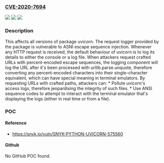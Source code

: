 ### [CVE-2020-7694](https://cve.mitre.org/cgi-bin/cvename.cgi?name=CVE-2020-7694)
![](https://img.shields.io/static/v1?label=Product&message=uvicorn&color=blue)
![](https://img.shields.io/static/v1?label=Version&message=%3E%3D%200%20&color=brighgreen)
![](https://img.shields.io/static/v1?label=Vulnerability&message=Log%20Injection&color=brighgreen)

### Description

This affects all versions of package uvicorn. The request logger provided by the package is vulnerable to ASNI escape sequence injection. Whenever any HTTP request is received, the default behaviour of uvicorn is to log its details to either the console or a log file. When attackers request crafted URLs with percent-encoded escape sequences, the logging component will log the URL after it's been processed with urllib.parse.unquote, therefore converting any percent-encoded characters into their single-character equivalent, which can have special meaning in terminal emulators. By requesting URLs with crafted paths, attackers can: * Pollute uvicorn's access logs, therefore jeopardising the integrity of such files. * Use ANSI sequence codes to attempt to interact with the terminal emulator that's displaying the logs (either in real time or from a file).

### POC

#### Reference
- https://snyk.io/vuln/SNYK-PYTHON-UVICORN-575560

#### Github
No GitHub POC found.


